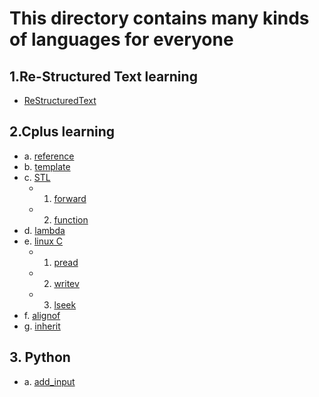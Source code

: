 # This directory contains many kinds of languages for everyone
## 1.Re-Structured Text learning
- [ReStructuredText](./ReStructuredText.rst)
## 2.Cplus learning
- a. [reference](./C_plus/reference/)
- b. [template](./C_plus/template/)
- c. [STL](./C_plus/STL/)
  - 1. [forward](./C_plus/STL/forward/)
  - 2. [function](./C_plus/STL/function)
- d. [lambda](./C_plus/lambda/)
- e. [linux C](./C_plus/linux_c/)
  - 1. [pread](./C_plus/linux_c/pread/)
  - 2. [writev](./C_plus/linux_c/writev/)
  - 3. [lseek](./C_plus/linux_c/lseek/)
- f. [alignof](./C_plus/alignof/)
- g. [inherit](./C_plus/inherit/)
## 3. Python
- a. [add_input](./python/add_input.py)

